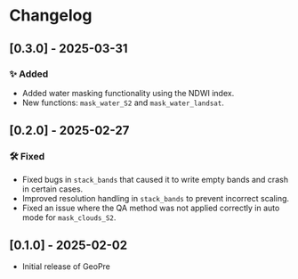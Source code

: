# Changelog 

## **[0.3.0] - 2025-03-31**
### ✨ Added
- Added water masking functionality using the NDWI index.
- New functions: `mask_water_S2` and `mask_water_landsat`.


## **[0.2.0] - 2025-02-27**
### 🛠️ Fixed
- Fixed bugs in `stack_bands` that caused it to write empty bands and crash in certain cases.
- Improved resolution handling in `stack_bands` to prevent incorrect scaling.
- Fixed an issue where the QA method was not applied correctly in auto mode for `mask_clouds_S2`.

## **[0.1.0] - 2025-02-02**
- Initial release of GeoPre
